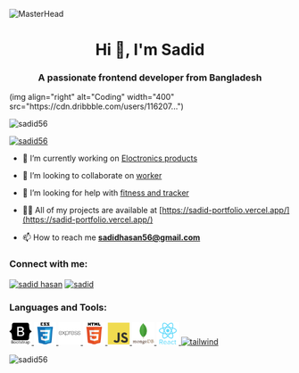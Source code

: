 ![MasterHead](https://i.ibb.co/d5bTTbb/408459375-894892835479644-204509179301889059-n.jpg...)
    <h1 align="center">Hi 👋, I'm Sadid</h1>
<h3 align="center">A passionate frontend developer from Bangladesh</h3>
(img align="right" alt="Coding" width="400" src="https://cdn.dribbble.com/users/116207...")

<p align="left"> <img src="https://komarev.com/ghpvc/?username=sadid56&label=Profile%20views&color=0e75b6&style=flat" alt="sadid56" /> </p>

<p align="left"> <a href="https://github.com/ryo-ma/github-profile-trophy"><img src="https://github-profile-trophy.vercel.app/?username=sadid56" alt="sadid56" /></a> </p>

- 🔭 I’m currently working on [Eloctronics products](https://github.com/programming-hero-web-course-4/b8a10-brandshop-client-side-sadid56)

- 👯 I’m looking to collaborate on [worker](https://github.com/Porgramming-Hero-web-course/b8a11-client-side-sadid56)

- 🤝 I’m looking for help with [fitness and tracker](https://github.com/programming-hero-web-course1/b8a12-client-side-sadid56)

- 👨‍💻 All of my projects are available at [https://sadid-portfolio.vercel.app/](https://sadid-portfolio.vercel.app/)

- 📫 How to reach me **sadidhasan56@gmail.com**

<h3 align="left">Connect with me:</h3>
<p align="left">
<a href="https://fb.com/sadid hasan" target="blank"><img align="center" src="https://raw.githubusercontent.com/rahuldkjain/github-profile-readme-generator/master/src/images/icons/Social/facebook.svg" alt="sadid hasan" height="30" width="40" /></a>
<a href="https://instagram.com/sadid" target="blank"><img align="center" src="https://raw.githubusercontent.com/rahuldkjain/github-profile-readme-generator/master/src/images/icons/Social/instagram.svg" alt="sadid" height="30" width="40" /></a>
</p>

<h3 align="left">Languages and Tools:</h3>
<p align="left"> <a href="https://getbootstrap.com" target="_blank" rel="noreferrer"> <img src="https://raw.githubusercontent.com/devicons/devicon/master/icons/bootstrap/bootstrap-plain-wordmark.svg" alt="bootstrap" width="40" height="40"/> </a> <a href="https://www.w3schools.com/css/" target="_blank" rel="noreferrer"> <img src="https://raw.githubusercontent.com/devicons/devicon/master/icons/css3/css3-original-wordmark.svg" alt="css3" width="40" height="40"/> </a> <a href="https://expressjs.com" target="_blank" rel="noreferrer"> <img src="https://raw.githubusercontent.com/devicons/devicon/master/icons/express/express-original-wordmark.svg" alt="express" width="40" height="40"/> </a> <a href="https://www.w3.org/html/" target="_blank" rel="noreferrer"> <img src="https://raw.githubusercontent.com/devicons/devicon/master/icons/html5/html5-original-wordmark.svg" alt="html5" width="40" height="40"/> </a> <a href="https://developer.mozilla.org/en-US/docs/Web/JavaScript" target="_blank" rel="noreferrer"> <img src="https://raw.githubusercontent.com/devicons/devicon/master/icons/javascript/javascript-original.svg" alt="javascript" width="40" height="40"/> </a> <a href="https://www.mongodb.com/" target="_blank" rel="noreferrer"> <img src="https://raw.githubusercontent.com/devicons/devicon/master/icons/mongodb/mongodb-original-wordmark.svg" alt="mongodb" width="40" height="40"/> </a> <a href="https://reactjs.org/" target="_blank" rel="noreferrer"> <img src="https://raw.githubusercontent.com/devicons/devicon/master/icons/react/react-original-wordmark.svg" alt="react" width="40" height="40"/> </a> <a href="https://tailwindcss.com/" target="_blank" rel="noreferrer"> <img src="https://www.vectorlogo.zone/logos/tailwindcss/tailwindcss-icon.svg" alt="tailwind" width="40" height="40"/> </a> </p>

<p><img align="center" src="https://github-readme-stats.vercel.app/api/top-langs?username=sadid56&show_icons=true&locale=en&layout=compact" alt="sadid56" /></p>
